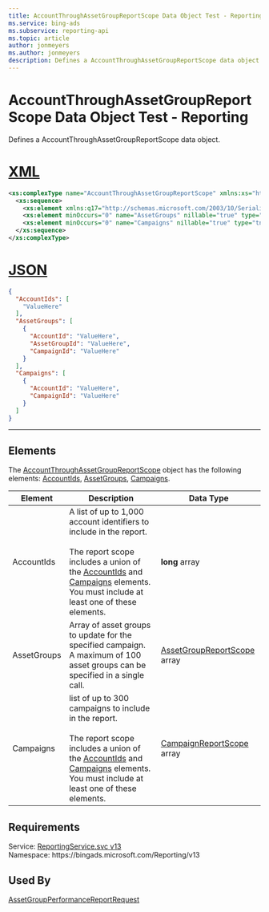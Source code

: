 ```yaml
---
title: AccountThroughAssetGroupReportScope Data Object Test - Reporting
ms.service: bing-ads
ms.subservice: reporting-api
ms.topic: article
author: jonmeyers
ms.author: jonmeyers
description: Defines a AccountThroughAssetGroupReportScope data object.(test)
---
```

# AccountThroughAssetGroupReportScope Data Object Test - Reporting
Defines a AccountThroughAssetGroupReportScope data object.

# [XML](#tab/xml)

```xml
<xs:complexType name="AccountThroughAssetGroupReportScope" xmlns:xs="http://www.w3.org/2001/XMLSchema">
  <xs:sequence>
    <xs:element xmlns:q17="http://schemas.microsoft.com/2003/10/Serialization/Arrays" minOccurs="0" name="AccountIds" nillable="true" type="q17:ArrayOflong" />
    <xs:element minOccurs="0" name="AssetGroups" nillable="true" type="tns:ArrayOfAssetGroupReportScope" />
    <xs:element minOccurs="0" name="Campaigns" nillable="true" type="tns:ArrayOfCampaignReportScope" />
  </xs:sequence>
</xs:complexType>
```

# [JSON](#tab/json)

```json
{
  "AccountIds": [
    "ValueHere"
  ],
  "AssetGroups": [
    {
      "AccountId": "ValueHere",
      "AssetGroupId": "ValueHere",
      "CampaignId": "ValueHere"
    }
  ],
  "Campaigns": [
    {
      "AccountId": "ValueHere",
      "CampaignId": "ValueHere"
    }
  ]
}
```

-----

## <a name="elements"></a>Elements

The [AccountThroughAssetGroupReportScope](accountthroughassetgroupreportscope.md) object has the following elements: [AccountIds](#accountids), [AssetGroups](#assetgroups), [Campaigns](#campaigns).

|Element|Description|Data Type|
|-----------|---------------|-------------|
|<a name="accountids"></a>AccountIds|A list of up to 1,000 account identifiers to include in the report.<br/><br/>The report scope includes a union of the [AccountIds](#accountids) and [Campaigns](#campaigns) elements. You must include at least one of these elements.|**long** array|
|<a name="assetgroups"></a>AssetGroups|Array of asset groups to update for the specified campaign. A maximum of 100 asset groups can be specified in a single call.|[AssetGroupReportScope](assetgroupreportscope.md) array|
|<a name="campaigns"></a>Campaigns| list of up to 300 campaigns to include in the report.<br/><br/>The report scope includes a union of the [AccountIds](#accountids) and [Campaigns](#campaigns) elements. You must include at least one of these elements.|[CampaignReportScope](campaignreportscope.md) array|

## Requirements
Service: [ReportingService.svc v13](https://reporting.api.bingads.microsoft.com/Api/Advertiser/Reporting/v13/ReportingService.svc)  
Namespace: https\://bingads.microsoft.com/Reporting/v13  

## Used By
[AssetGroupPerformanceReportRequest](assetgroupperformancereportrequest.md)  
